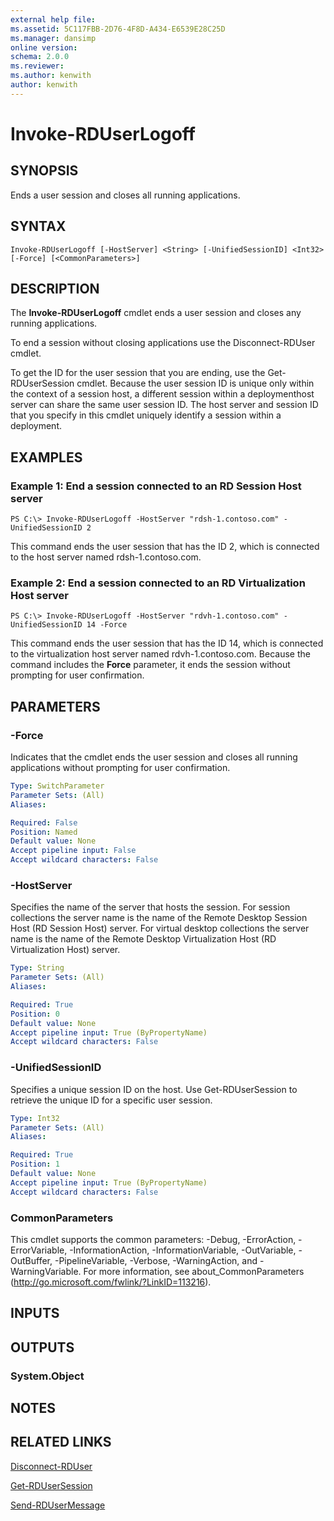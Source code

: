 ```yaml
---
external help file: 
ms.assetid: 5C117FBB-2D76-4F8D-A434-E6539E28C25D
ms.manager: dansimp
online version: 
schema: 2.0.0
ms.reviewer:
ms.author: kenwith
author: kenwith
---
```


# Invoke-RDUserLogoff

## SYNOPSIS
Ends a user session and closes all running applications.

## SYNTAX

```
Invoke-RDUserLogoff [-HostServer] <String> [-UnifiedSessionID] <Int32> [-Force] [<CommonParameters>]
```

## DESCRIPTION
The **Invoke-RDUserLogoff** cmdlet ends a user session and closes any running applications.

To end a session without closing applications use the Disconnect-RDUser cmdlet.

To get the ID for the user session that you are ending, use the Get-RDUserSession cmdlet.
Because the user session ID is unique only within the context of a session host, a different session within a deploymenthost server can share the same user session ID.
The host server and session ID that you specify in this cmdlet uniquely identify a session within a deployment.

## EXAMPLES

### Example 1: End a session connected to an RD  Session Host server
```
PS C:\> Invoke-RDUserLogoff -HostServer "rdsh-1.contoso.com" -UnifiedSessionID 2
```

This command ends the user session that has the ID 2, which is connected to the host server named rdsh-1.contoso.com.

### Example 2: End a session connected to an RD  Virtualization Host server
```
PS C:\> Invoke-RDUserLogoff -HostServer "rdvh-1.contoso.com" -UnifiedSessionID 14 -Force
```

This command ends the user session that has the ID 14, which is connected to the virtualization host server named rdvh-1.contoso.com.
Because the command includes the **Force** parameter, it ends the session without prompting for user confirmation.

## PARAMETERS

### -Force
Indicates that the cmdlet ends the user session and closes all running applications without prompting for user confirmation.

```yaml
Type: SwitchParameter
Parameter Sets: (All)
Aliases: 

Required: False
Position: Named
Default value: None
Accept pipeline input: False
Accept wildcard characters: False
```

### -HostServer
Specifies the name of the server that hosts the session.
For session collections the server name is the name of the Remote Desktop Session Host (RD Session Host) server.
For virtual desktop collections the server name is the name of the Remote Desktop Virtualization Host (RD Virtualization Host) server.

```yaml
Type: String
Parameter Sets: (All)
Aliases: 

Required: True
Position: 0
Default value: None
Accept pipeline input: True (ByPropertyName)
Accept wildcard characters: False
```

### -UnifiedSessionID
Specifies a unique session ID on the host.
Use Get-RDUserSession to retrieve the unique ID for a specific user session.

```yaml
Type: Int32
Parameter Sets: (All)
Aliases: 

Required: True
Position: 1
Default value: None
Accept pipeline input: True (ByPropertyName)
Accept wildcard characters: False
```

### CommonParameters
This cmdlet supports the common parameters: -Debug, -ErrorAction, -ErrorVariable, -InformationAction, -InformationVariable, -OutVariable, -OutBuffer, -PipelineVariable, -Verbose, -WarningAction, and -WarningVariable. For more information, see about_CommonParameters (http://go.microsoft.com/fwlink/?LinkID=113216).

## INPUTS

## OUTPUTS

### System.Object

## NOTES

## RELATED LINKS

[Disconnect-RDUser](./Disconnect-RDUser.md)

[Get-RDUserSession](./Get-RDUserSession.md)

[Send-RDUserMessage](./Send-RDUserMessage.md)

